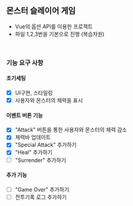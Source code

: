 ## 몬스터 슬레이어 게임

- Vue의 옵션 API를 이용한 프로젝트
- 파일 1,2,3번을 기본으로 진행 (복습차원)

<br>

### 기능 요구 사항

#### 초기세팅

- [x] UI구현, 스타일링
- [x] 사용자와 몬스터의 체력을 표시

#### 이벤트 버튼 기능

- [x] "Attack" 버튼을 통한 사용자와 몬스터의 체력 감소
- [x] 체력바 업데이트
- [x] "Special Attack" 추가하기
- [x] "Heal" 추가하기
- [ ] "Surrender" 추가하기

#### 추가 기능

- [ ] "Game Over" 추가하기
- [ ] 전투기록 로그 추가하기
